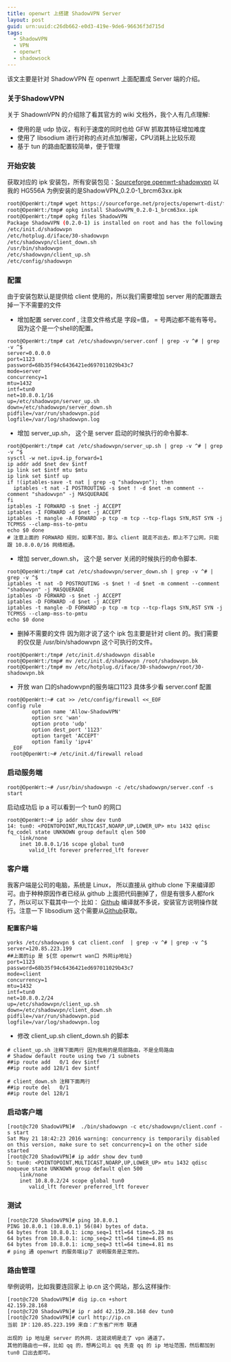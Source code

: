 ```yaml
---
title: openwrt 上搭建 ShadowVPN Server
layout: post
guid: urn:uuid:c26db662-e0d3-419e-9de6-96636f3d715d
tags:
  - ShadowVPN
  - VPN
  - openwrt
  - shadowsock
---
```

该文主要是针对 ShadowVPN 在 openwrt 上面配置成 Server 端的介绍。

### 关于ShadowVPN
关于 ShadownVPN 的介绍除了看其官方的 wiki 文档外，我个人有几点理解:
 - 使用的是 udp 协议，有利于速度的同时也给 GFW 抓取其特征增加难度
 - 使用了 libsodium 进行对称的点对点加/解密，CPU消耗上比较乐观
 - 基于 tun 的路由配置较简单，便于管理
### 开始安装
获取对应的 ipk 安装包，所有安装包见：[Sourceforge openwrt-shadowvpn][1] 以我的 HG556A 为例安装的是ShadowVPN_0.2.0-1_brcm63xx.ipk


```bash
root@OpenWrt:/tmp# wget https://sourceforge.net/projects/openwrt-dist/files/shadowvpn/0.2.0-e335cac/ShadowVPN_0.2.0-1_brcm63xx.ipk/download
root@OpenWrt:/tmp# opkg install ShadowVPN_0.2.0-1_brcm63xx.ipk
root@OpenWrt:/tmp# opkg files ShadowVPN
Package ShadowVPN (0.2.0-1) is installed on root and has the following files:
/etc/init.d/shadowvpn
/etc/hotplug.d/iface/30-shadowvpn
/etc/shadowvpn/client_down.sh
/usr/bin/shadowvpn
/etc/shadowvpn/client_up.sh
/etc/config/shadowvpn
```


### 配置
由于安装包默认是提供给 client 使用的，所以我们需要增加 server 用的配置跟去掉一下不需要的文件

- 增加配置 server.conf , 注意文件格式是 字段=值， = 号两边都不能有等号。因为这个是一个shell的配置。


```shell
root@OpenWrt:/tmp# cat /etc/shadowvpn/server.conf | grep -v ^# | grep -v ^$
server=0.0.0.0
port=1123
password=68b35f94c6436421ed697011029b43c7
mode=server
concurrency=1
mtu=1432
intf=tun0
net=10.8.0.1/16
up=/etc/shadowvpn/server_up.sh
down=/etc/shadowvpn/server_down.sh
pidfile=/var/run/shadowvpn.pid
logfile=/var/log/shadowvpn.log

```


- 增加 server_up.sh， 这个是 server 启动的时候执行的命令脚本.

```shell
root@OpenWrt:/tmp# cat /etc/shadowvpn/server_up.sh | grep -v ^# | grep -v ^$
sysctl -w net.ipv4.ip_forward=1
ip addr add $net dev $intf
ip link set $intf mtu $mtu
ip link set $intf up
if !(iptables-save -t nat | grep -q "shadowvpn"); then
  iptables -t nat -I POSTROUTING -s $net ! -d $net -m comment --comment "shadowvpn" -j MASQUERADE
fi
iptables -I FORWARD -s $net -j ACCEPT
iptables -I FORWARD -d $net -j ACCEPT
iptables -t mangle -A FORWARD -p tcp -m tcp --tcp-flags SYN,RST SYN -j TCPMSS --clamp-mss-to-pmtu
echo $0 done
# 注意上面的 FORWARD 规则，如果不加，那么 client 就走不出去，即上不了公网，只能跟 10.8.0.0/16 网络相通。
```


- 增加 server_down.sh， 这个是 server 关闭的时候执行的命令脚本.

```shell
root@OpenWrt:/tmp# cat /etc/shadowvpn/server_down.sh | grep -v ^# | grep -v ^$
iptables -t nat -D POSTROUTING -s $net ! -d $net -m comment --comment "shadowvpn" -j MASQUERADE
iptables -D FORWARD -s $net -j ACCEPT
iptables -D FORWARD -d $net -j ACCEPT
iptables -t mangle -D FORWARD -p tcp -m tcp --tcp-flags SYN,RST SYN -j TCPMSS --clamp-mss-to-pmtu
echo $0 done
```


- 删掉不需要的文件  因为刚才说了这个 ipk 包主要是针对 client 的。我们需要的仅仅是 /usr/bin/shadowvpn 这个可执行的文件。



```shell
root@OpenWrt:/tmp# /etc/init.d/shadowvpn disable
root@OpenWrt:/tmp# mv /etc/init.d/shadowvpn /root/shadowvpn.bk
root@OpenWrt:/tmp# mv /etc/hotplug.d/iface/30-shadowvpn/root/30-shadowvpn.bk
```


- 开放 wan 口的shadowvpn的服务端口1123 具体多少看  server.conf 配置

```shell
root@OpenWrt:~# cat >> /etc/config/firewall <<_EOF
config rule
        option name 'Allow-ShadowVPN'
        option src 'wan'
        option proto 'udp'
        option dest_port '1123'
        option target 'ACCEPT'
        option family 'ipv4'
 _EOF
 root@OpenWrt:~# /etc/init.d/firewall reload
```
### 启动服务端


```shell
root@OpenWrt:~# /usr/bin/shadowvpn -c /etc/shadowvpn/server.conf -s start
```

启动成功后 ip a 可以看到一个 tun0 的网口

```shell
root@OpenWrt:~# ip addr show dev tun0
14: tun0: <POINTOPOINT,MULTICAST,NOARP,UP,LOWER_UP> mtu 1432 qdisc fq_codel state UNKNOWN group default qlen 500
    link/none 
    inet 10.8.0.1/16 scope global tun0
       valid_lft forever preferred_lft forever
```

### 客户端 
我客户端是公司的电脑，系统是 Linux， 所以直接从 github clone 下来编译即可。由于种种原因作者已经从 github 上面把代码删掉了，但是有很多人都fork了，所以可以下载其中一个 比如： [Github][2]
编译就不多说，安装官方说明操作就行。注意一下 libsodium 这个需要从[Github][3]获取。
#### 配置客户端

```shell
yorks /etc/shadowvpn $ cat client.conf  | grep -v ^# | grep -v ^$
server=120.85.223.199
##上面的ip 是 ${您 openwrt wan口 外网ip地址}
port=1123
password=68b35f94c6436421ed697011029b43c7
mode=client
concurrency=1
mtu=1432
intf=tun0
net=10.8.0.2/24
up=/etc/shadowvpn/client_up.sh
down=/etc/shadowvpn/client_down.sh
pidfile=/var/run/shadowvpn.pid
logfile=/var/log/shadowvpn.log
```
-  修改 client_up.sh client_down.sh 的脚本

```shell
# client_up.sh 注释下面两行 因为我用的是局部路由，不是全局路由
# Shadow default route using two /1 subnets
##ip route add   0/1 dev $intf
##ip route add 128/1 dev $intf

# client_down.sh 注释下面两行
##ip route del   0/1
##ip route del 128/1
```

### 启动客户端

```shell
[root@c720 ShadowVPN]#  ./bin/shadowvpn -c etc/shadowvpn/client.conf -s start
Sat May 21 18:42:23 2016 warning: concurrency is temporarily disabled on this version, make sure to set concurrency=1 on the other side
started
[root@c720 ShadowVPN]# ip addr show dev tun0
5: tun0: <POINTOPOINT,MULTICAST,NOARP,UP,LOWER_UP> mtu 1432 qdisc noqueue state UNKNOWN group default qlen 500
    link/none 
    inet 10.8.0.2/24 scope global tun0
       valid_lft forever preferred_lft forever

```

### 测试

```shell
[root@c720 ShadowVPN]# ping 10.8.0.1
PING 10.8.0.1 (10.8.0.1) 56(84) bytes of data.
64 bytes from 10.8.0.1: icmp_seq=1 ttl=64 time=5.28 ms
64 bytes from 10.8.0.1: icmp_seq=2 ttl=64 time=4.85 ms
64 bytes from 10.8.0.1: icmp_seq=3 ttl=64 time=4.81 ms
# ping 通 openwrt 的服务端ip了 说明服务是正常的。
```
### 路由管理

举例说明，比如我要连回家上 ip.cn 这个网站，那么这样操作:

```shell
[root@c720 ShadowVPN]# dig ip.cn +short
42.159.28.168
[root@c720 ShadowVPN]# ip r add 42.159.28.168 dev tun0
[root@c720 ShadowVPN]# curl http://ip.cn
当前 IP：120.85.223.199 来自：广东省广州市 联通

出现的 ip 地址是 server 的外网. 这就说明是走了 vpn 通道了。
其他的路由也一样，比如 qq 的，想再公司上 qq 先查 qq 的 ip 地址范围，然后都加到 tun0 口出去即可。
```


   [1]: https://sourceforge.net/projects/openwrt-dist/files/shadowvpn/ "Sourceforge openwrt-shadowvpn"
   [2]: https://github.com/Long-live-shadowsocks/ShadowVPN "Github Long-live ShadownVPN"
   [3]: https://github.com/jedisct1/libsodium.git    "Github libsodium"

